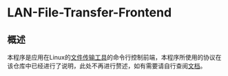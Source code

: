 # LAN-File-Transfer-Frontend

## 概述

本程序是应用在Linux的[文件传输工具](https://github.com/alvkeke/LAN-File-Transfer-Java )的命令行控制前端，本程序所使用的协议在该仓库中已经进行了说明，此处不再进行赘述，如有需要请自行查阅[文档](https://github.com/alvkeke/LAN-File-Transfer-Java/blob/struct-change/README.md )。


